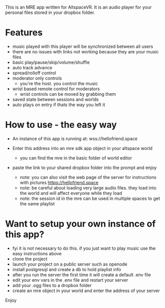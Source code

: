 This is an MRE app written for AltspaceVR. 
It is an audio player for your personal files stored in your dropbox folder.


# Features
- music played with this player will be synchronized between all users
- there are no issues with links not working because they are your music files
- basic play/pause/skip/volume/shuffle
- auto track advance
- spread/rolloff control
- moderator only controls
  - you're the host. you control the music
- wrist based remote control for moderators
  - wrist controls can be moved by grabbing them
- saved state between sessions and worlds
- auto plays on entry if thats the way you left it

# How to use - the easy way
- An instance of this app is running at: wss://hellofriend.space
- Enter this address into an mre sdk app object in your altspace world
  - you can find the mre in the basic folder of world editor
- paste the link to your shared dropbox folder into the prompt and enjoy

  - note: you can also visit the web page of the server for instructions with pictures https://hellofriend.space
  - note: be careful about loading very large audio files. they load into the world and will affect everyone while they load
  - note: the session id in the mre can be used in multiple spaces to get the same playlist



# Want to setup your own instance of this app?
- fyi it is not necessary to do this. if you just want to play music use the easy instructions above
- clone the project
- launch your project on a public server such as openode
- install postgresql and create a db to hold playlist info
- after you run the server the first time it will create a default .env file 
- edit your env vars in the .env file and restart your server
- add your .ogg files to a dropbox folder
- create an mre object in your world and enter the address of your server

Enjoy
